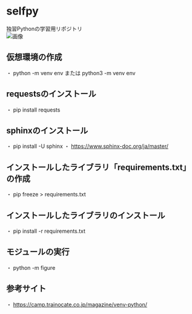 # selfpy
独習Pythonの学習用リポジトリ  
![画像](https://www.seshop.com/static/images/product/23724/L.png "独習Python")

## 仮想環境の作成
   ・ python -m venv env または python3 -m venv env

## requestsのインストール
   ・ pip install requests

## sphinxのインストール
   ・ pip install -U sphinx
   ・ https://www.sphinx-doc.org/ja/master/

## インストールしたライブラリ「requirements.txt」の作成
   ・ pip freeze > requirements.txt

## インストールしたライブラリのインストール
   ・ pip install -r requirements.txt

## モジュールの実行
   ・ python -m figure

## 参考サイト
   ・ https://camp.trainocate.co.jp/magazine/venv-python/